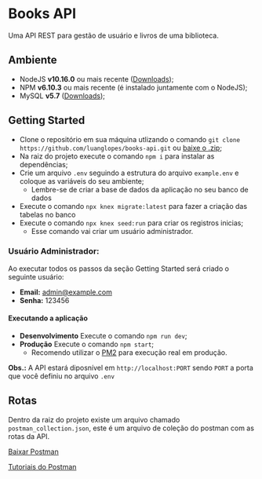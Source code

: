# Books API

Uma API REST para gestão de usuário e livros de uma biblioteca.

## Ambiente

- NodeJS **v10.16.0** ou mais recente ([Downloads](https://nodejs.org/));
- NPM **v6.10.3** ou mais recente (é instalado juntamente com o NodeJS);
- MySQL **v5.7** ([Downloads](https://dev.mysql.com/downloads/mysql/));

## Getting Started

- Clone o repositório em sua máquina utlizando o comando `git clone https://github.com/luanglopes/books-api.git` ou [baixe o .zip](https://github.com/luanglopes/books-api/archive/master.zip);
- Na raiz do projeto execute o comando `npm i` para instalar as dependências;
- Crie um arquivo `.env` seguindo a estrutura do arquivo `example.env` e coloque as variáveis do seu ambiente;
  - Lembre-se de criar a base de dados da aplicação no seu banco de dados
- Execute o comando `npx knex migrate:latest` para fazer a criação das tabelas no banco
- Execute o comando `npx knex seed:run` para criar os registros inicias;
  - Esse comando vai criar um usuário administrador.

### Usuário Administrador:

Ao executar todos os passos da seção Getting Started será criado o seguinte usuário:

- **Email:** admin@example.com
- **Senha:** 123456

#### Executando a aplicação

- **Desenvolvimento** Execute o comando `npm run dev`;
- **Produção** Execute o comando `npm start`;
  - Recomendo utilizar o [PM2](https://pm2.keymetrics.io/) para execução real em produção.

**Obs.:** A API estará diposnível em `http://localhost:PORT` sendo `PORT` a porta que você definiu no arquivo `.env`

## Rotas

Dentro da raiz do projeto existe um arquivo chamado `postman_collection.json`, este é um arquivo de coleção do postman com as rotas da API.

[Baixar Postman](https://www.getpostman.com/downloads/)

[Tutoriais do Postman](https://www.getpostman.com/resources/videos-tutorials/)
